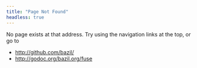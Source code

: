 ```yaml
---
title: "Page Not Found"
headless: true
---
```


No page exists at that address. Try using the navigation links at the
top, or go to

- http://github.com/bazil/
- http://godoc.org/bazil.org/fuse
